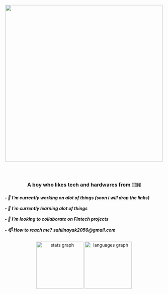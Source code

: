 <br clear="both">

<div align="center">
  <img height="500" src="https://wallpapercave.com/w/wp4697674"  />
</div>

###

<br clear="both">

<h3 align="center">A boy who likes tech and hardwares from 🇮🇳</h3>

###

<h5 align="left">- 🔭 I’m currently working on alot of things (soon i will drop the links)<br><br>- 🌱 I’m currently learning alot of things<br><br>- 👯 I’m looking to collaborate on Fintech projects<br><br>- 📫 How to reach me? sahilnayak2056@gmail.com</h5>

###

<div align="center">
  <img src="https://github-readme-stats.vercel.app/api?username=ogsahil&hide_title=false&hide_rank=false&show_icons=true&include_all_commits=true&count_private=true&disable_animations=false&theme=dracula&locale=en&hide_border=false&order=1" height="150" alt="stats graph"  />
  <img src="https://github-readme-stats.vercel.app/api/top-langs?username=ogsahil&locale=en&hide_title=false&layout=compact&card_width=320&langs_count=5&theme=dracula&hide_border=false&order=2" height="150" alt="languages graph"  />
</div>

###
